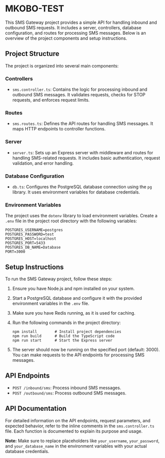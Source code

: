 # MKOBO-TEST
This SMS Gateway project provides a simple API for handling inbound and outbound SMS requests. It includes a server, controllers, database configuration, and routes for processing SMS messages. Below is an overview of the project components and setup instructions.

## Project Structure

The project is organized into several main components:

### Controllers

- `sms.controller.ts`: Contains the logic for processing inbound and outbound SMS messages. It validates requests, checks for STOP requests, and enforces request limits.

### Routes

- `sms.routes.ts`: Defines the API routes for handling SMS messages. It maps HTTP endpoints to controller functions.

### Server

- `server.ts`: Sets up an Express server with middleware and routes for handling SMS-related requests. It includes basic authentication, request validation, and error handling.

### Database Configuration

- `db.ts`: Configures the PostgreSQL database connection using the `pg` library. It uses environment variables for database credentials.

### Environment Variables

The project uses the `dotenv` library to load environment variables. Create a `.env` file in the project root directory with the following variables:

```
POSTGRES_USERNAME=postgres
POSTGRES_PASSWORD=test
POSTGRES_HOST=localhost
POSTGRES_PORT=5433
POSTGRES_DB_NAME=Database
PORT=3000
```

## Setup Instructions

To run the SMS Gateway project, follow these steps:

1. Ensure you have Node.js and npm installed on your system.

2. Start a PostgreSQL database and configure it with the provided environment variables in the `.env` file.

3. Make sure you have Redis running, as it is used for caching.

4. Run the following commands in the project directory:

   ```
   npm install        # Install project dependencies
   npm run build      # Build the TypeScript code
   npm run start      # Start the Express server
   ```

5. The server should now be running on the specified port (default: 3000). You can make requests to the API endpoints for processing SMS messages.

## API Endpoints

- `POST /inbound/sms`: Process inbound SMS messages.
- `POST /outbound/sms`: Process outbound SMS messages.

## API Documentation

For detailed information on the API endpoints, request parameters, and expected behavior, refer to the inline comments in the `sms.controller.ts` file. Each function is documented to explain its purpose and usage.

**Note:** Make sure to replace placeholders like `your_username`, `your_password`, and `your_database_name` in the environment variables with your actual database credentials.
